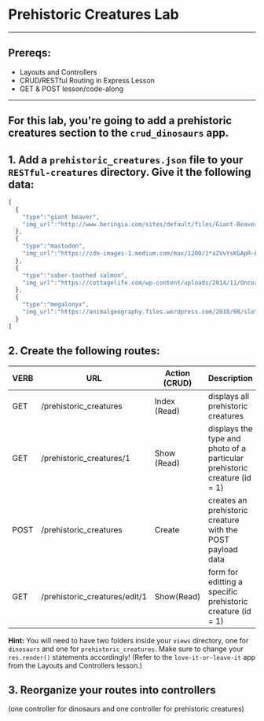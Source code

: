 # Prehistoric Creatures Lab
---
## Prereqs:
* Layouts and Controllers
* CRUD/RESTful Routing in Express Lesson
* GET & POST lesson/code-along
--- 
For this lab, you're going to add a prehistoric creatures section to the `crud_dinosaurs` app.
---

## 1. Add a `prehistoric_creatures.json` file to your `RESTful-creatures` directory. Give it the following data:
```javascript
[
  {
    "type":"giant beaver",
    "img_url":"http://www.beringia.com/sites/default/files/Giant-Beaver-banner.jpg"
  },
  {
    "type":"mastodon",
    "img_url":"https://cdn-images-1.medium.com/max/1200/1*a2VvYsKGApR-E1SnT5O7yQ.jpeg"
  },
  {
    "type":"saber-toothed salmon",
    "img_url":"https://cottagelife.com/wp-content/uploads/2014/11/Oncorhynchus_rastrosus.jpg"
  },
  {
    "type":"megalonyx",
    "img_url":"https://animalgeography.files.wordpress.com/2018/08/sloth-banner-e1535192925361.jpg?w=584&h=325"
  }
]
```


## 2. Create the following routes:

| VERB | URL | Action (CRUD) | Description |
|------|-----|---------------|-------------|
| GET | /prehistoric_creatures | Index (Read) | displays all prehistoric creatures |
| GET | /prehistoric_creatures/1 | Show (Read) | displays the type and photo of a particular prehistoric creature (id = 1) |
| POST | /prehistoric_creatures | Create | creates an prehistoric creature with the POST payload data |
| GET | /prehistoric_creatures/edit/1 | Show(Read) | form for editting a specific prehistoric creature (id = 1)|

**Hint:** You will need to have two folders inside your `views` directory, one for `dinosaurs` and one for `prehistoric_creatures`. Make sure to change your `res.render()` statements accordingly! (Refer to the `love-it-or-leave-it` app from the Layouts and Controllers lesson.)

## 3. Reorganize your routes into controllers
(one controller for dinosaurs and one controller for prehistoric creatures)
